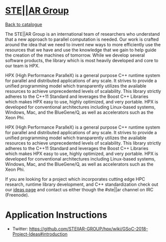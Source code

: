 
# [STE||AR Group](https://stellar-group.org/)

[Back to catalogue](../README.md#stear-group)

The STE||AR Group is an international team of researchers who understand that a new approach to parallel computation is needed. Our work is crafted around the idea that we need to invent new ways to more efficiently use the resources that we have and use the knowledge that we gain to help guide the creation of the machines of tomorrow. While we develop several software products, the library which is most heavily developed and core to our team is HPX.

HPX (High Performance ParalleX) is a general purpose C++ runtime system for parallel and distributed applications of any scale. It strives to provide a unified programming model which transparently utilizes the available resources to achieve unprecedented levels of scalability. This library strictly adheres to the C++11 Standard and leverages the Boost C++ Libraries which makes HPX easy to use, highly optimized, and very portable. HPX is developed for conventional architectures including Linux-based systems, Windows, Mac, and the BlueGene/Q, as well as accelerators such as the Xeon Phi.

HPX (High Performance ParalleX) is a general purpose C++ runtime system for parallel and distributed applications of any scale. It strives to provide a unified programming model which transparently utilizes the available resources to achieve unprecedented levels of scalability. This library strictly adheres to the C++11 Standard and leverages the Boost C++ Libraries which makes HPX easy to use, highly optimized, and very portable. HPX is developed for conventional architectures including Linux-based systems, Windows, Mac, and the BlueGene/Q, as well as accelerators such as the Xeon Phi.

If you are looking for a project which incorporates cutting edge HPC research, runtime library development, and C++ standardization check out our [ideas page](https://github.com/STEllAR-GROUP/hpx/wiki/GSoC-2018-Project-Ideas) and contact us either though the #ste||ar channel on IRC (Freenode).

# Application Instructions

* Twitter: https://github.com/STEllAR-GROUP/hpx/wiki/GSoC-2018-Project-Ideas#introduction